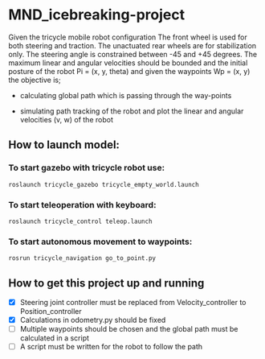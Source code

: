 # MND_icebreaking-project

Given the tricycle mobile robot configuration The front wheel is used for both steering and traction. The unactuated rear wheels are for stabilization only. The steering angle is constrained between -45 and +45 degrees. The maximum linear and angular velocities should be bounded and the initial posture of the robot Pi = (x, y, theta) and given the waypoints Wp = (x, y) the objective is;

  - calculating global path which is passing through the way-points
  
  - simulating path tracking of the robot and plot the linear and angular velocities (v, w) of the robot

## How to launch model:

### To start gazebo with tricycle robot use:

```
roslaunch tricycle_gazebo tricycle_empty_world.launch
```

### To start teleoperation with keyboard:

```
roslaunch tricycle_control teleop.launch
```

### To start autonomous movement to waypoints:

```
rosrun tricycle_navigation go_to_point.py
```

## How to get this project up and running

  - [x] Steering joint controller must be replaced from Velocity_controller to Position_controller
  - [x] Calculations in odometry.py should be fixed
  - [ ] Multiple waypoints should be chosen and the global path must be calculated in a script
  - [ ] A script must be written for the robot to follow the path